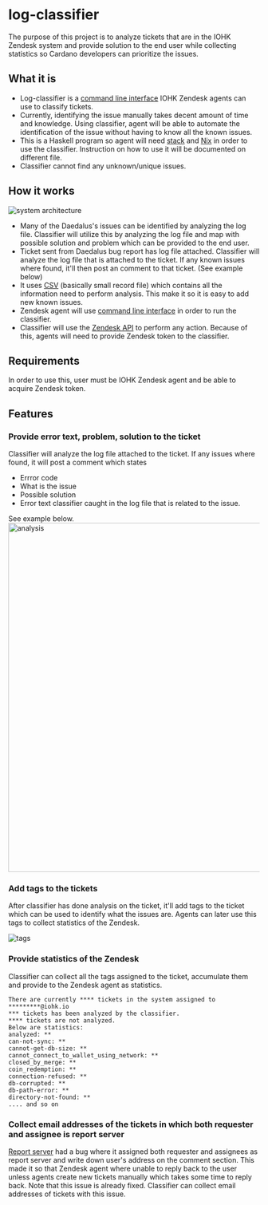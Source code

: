 # log-classifier

The purpose of this project is to analyze tickets that are in the IOHK Zendesk system and provide solution to the end user while collecting statistics so Cardano developers can prioritize the issues.

## What it is

- Log-classifier is a [command line interface](https://en.wikipedia.org/wiki/Command-line_interface) IOHK Zendesk agents can use to classify tickets.
- Currently, identifying the issue manually takes decent amount of time and knowledge. Using classifier, agent will be able to automate the identification of the issue without having to know all the known issues.
- This is a Haskell program so agent will need [stack](https://docs.haskellstack.org/en/stable/README/) and [Nix](https://nixos.org/) in order to use the classifier. Instruction on how to use it will be documented on different file.
- Classifier cannot find any unknown/unique issues.

## How it works

![system architecture](https://user-images.githubusercontent.com/15665039/39685800-efaef634-51ff-11e8-972a-db3e01ca9223.png)

- Many of the Daedalus's issues can be identified by analyzing the log file. Classifier will utilize this by analyzing the log file and map with possible solution and problem which can be provided to the end user.
- Ticket sent from Daedalus bug report has log file attached. Classifier will analyze the log file that is attached to the ticket. If any known issues where found, it'll then post an comment to that ticket. (See example below)
- It uses [CSV](https://en.wikipedia.org/wiki/Comma-separated_values) (basically small record file) which contains all the information need to perform analysis. This make it so it is easy to add new known issues.
- Zendesk agent will use [command line interface](https://en.wikipedia.org/wiki/Command-line_interface) in order to run the classifier.
- Classifier will use the [Zendesk API](https://developer.zendesk.com/rest_api/docs/core/introduction) to perform any action. Because of this, agents will need to provide Zendesk token to the classifier.

## Requirements

In order to use this, user must be IOHK Zendesk agent and be able to acquire Zendesk token.

## Features

### Provide error text, problem, solution to the ticket

Classifier will analyze the log file attached to the ticket. If any issues where found, it will post a comment which states

- Errror code
- What is the issue
- Possible solution
- Error text classifier caught in the log file that is related to the issue.

See example below.
<br/>
<img src="https://user-images.githubusercontent.com/15665039/39680438-b148ef40-51db-11e8-9d51-f555cebde807.png" alt="analysis" style="width: 700px;"/>

### Add tags to the tickets

After classifier has done analysis on the ticket, it'll add tags to the ticket which can be used to identify what the issues are. Agents can later use this tags to collect statistics of the Zendesk. <br />

<img src="https://user-images.githubusercontent.com/15665039/39680413-6c3970a0-51db-11e8-81d9-8c0faf53d1af.png" alt="tags"/><br/>

### Provide statistics of the Zendesk

Classifier can collect all the tags assigned to the ticket, accumulate them and provide to the Zendesk agent as statistics.

```terminal
There are currently **** tickets in the system assigned to *********@iohk.io
*** tickets has been analyzed by the classifier.
**** tickets are not analyzed.
Below are statistics:
analyzed: **
can-not-sync: **
cannot-get-db-size: **
cannot_connect_to_wallet_using_network: **
closed_by_merge: **
coin_redemption: **
connection-refused: **
db-corrupted: **
db-path-error: **
directory-not-found: **
.... and so on
```

### Collect email addresses of the tickets in which both requester and assignee is report server

[Report server](https://github.com/input-output-hk/cardano-report-server) had a bug where it assigned both requester and assignees as report server and write down user's address on the comment section. This made it so that Zendesk agent where unable to reply back to the user unless agents create new tickets manually which takes some time to reply back. Note that this issue is already fixed.
Classifier can collect email addresses of tickets with this issue.
